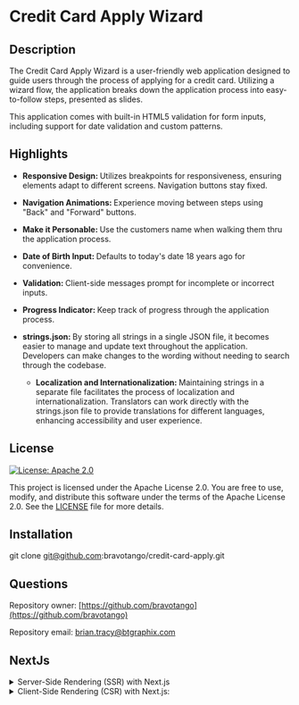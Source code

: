 # Credit Card Apply Wizard



## Description
  
  The Credit Card Apply Wizard is a user-friendly web application designed to guide users through the process of applying for a credit card. Utilizing a wizard flow, the application breaks down the application process into easy-to-follow steps, presented as slides.

This application comes with built-in HTML5 validation for form inputs, including support for date validation and custom patterns.

## Highlights
  
- <strong>Responsive Design: </strong>Utilizes breakpoints for responsiveness, ensuring elements adapt to different screens. Navigation buttons stay fixed.

- <strong>Navigation Animations: </strong> Experience moving between steps using "Back" and "Forward" buttons.

- <strong>Make it Personable: </strong>Use the customers name when walking them thru the application process.

- <strong>Date of Birth Input: </strong>Defaults to today's date 18 years ago for convenience.

- <strong>Validation: </strong>Client-side messages prompt for incomplete or incorrect inputs.

- <strong>Progress Indicator: </strong>Keep track of progress through the application process.

- <strong>strings.json: </strong>By storing all strings in a single JSON file, it becomes easier to manage and update text throughout the application. Developers can make changes to the wording without needing to search through the codebase.
  - <strong>Localization and Internationalization: </strong>Maintaining strings in a separate file facilitates the process of localization and internationalization. Translators can work directly with the strings.json file to provide translations for different languages, enhancing accessibility and user experience.
  
## License

[![License: Apache 2.0](https://img.shields.io/badge/License-Apache%202.0-blue.svg)](https://opensource.org/licenses/Apache-2.0)

This project is licensed under the Apache License 2.0. You are free to use, modify, and distribute this software under the terms of the Apache License 2.0. See the [LICENSE](https://spdx.org/licenses/Apache-2.0.html) file for more details.

## Installation
  
  git clone git@github.com:bravotango/credit-card-apply.git

## Questions

  Repository owner:
  [https://github.com/bravotango](https://github.com/bravotango)

  Repository email: 
  <a href="mailto:brian.tracy@btgraphix.com">brian.tracy@btgraphix.com</a>

  ## NextJs
<details>

<summary>Server-Side Rendering (SSR) with Next.js</summary>

- Generating HTML content on the server before sending it to the client's browser. 
- SSR offers SEO benefits, faster initial page loads, and improved support for users on slow connections.

Next.js allows you to render pages on the server before sending them to the client's browser. When a user requests a page, the server generates the HTML content dynamically, including any data fetched from external sources or APIs. This pre-rendered HTML is then sent to the client, where it is displayed to the user. SSR offers several advantages, including improved search engine optimization (SEO), faster initial page loads, and better support for users with slow internet connections or devices.
</details>



<details>

<summary>Client-Side Rendering (CSR) with Next.js:</summary>

In addition to server-side rendering, Next.js also supports client-side rendering, where pages are rendered directly in the user's browser using JavaScript. With CSR, the initial page load consists of a minimal HTML shell, followed by JavaScript execution that fetches data and renders the page dynamically. This approach offers greater interactivity and flexibility, as pages can be updated without reloading the entire page. However, CSR may result in slower initial page loads, especially for content-heavy applications or pages with complex UI components.

Next.js provides developers with the flexibility to choose between server-side rendering, client-side rendering, or a hybrid approach based on the specific requirements of their project. This flexibility enables developers to optimize rendering performance and deliver a seamless user experience tailored to their application's needs.

</details>

